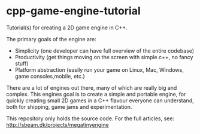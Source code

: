 # cpp-game-engine-tutorial
Tutorial(s) for creating a 2D game engine in C++.

The primary goals of the engine are:

- Simplicity (one developer can have full overview of the entire codebase)
- Productivity (get things moving on the screen with simple c++, no fancy stuff)
- Platform abstraction (easily run your game on Linux, Mac, Windows, game consoles,mobile, etc.)

There are a lot of engines out there, many of which are really big and complex. This engines goal is to
create a simple and portable engine, for quickly creating small 2D games in a C++ flavour everyone can understand, both for shipping, game jams and experimentation.

This repository only holds the source code. For the full articles, see: http://sbeam.dk/projects/megatinyengine

